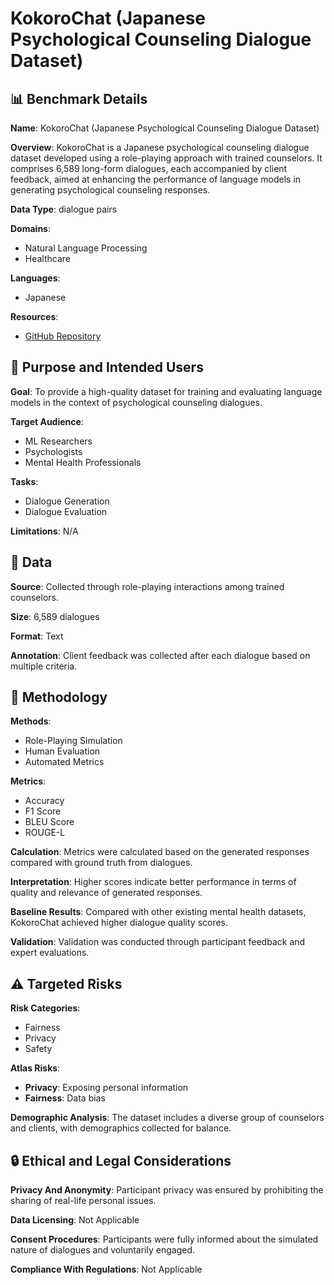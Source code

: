 # KokoroChat (Japanese Psychological Counseling Dialogue Dataset)

## 📊 Benchmark Details

**Name**: KokoroChat (Japanese Psychological Counseling Dialogue Dataset)

**Overview**: KokoroChat is a Japanese psychological counseling dialogue dataset developed using a role-playing approach with trained counselors. It comprises 6,589 long-form dialogues, each accompanied by client feedback, aimed at enhancing the performance of language models in generating psychological counseling responses.

**Data Type**: dialogue pairs

**Domains**:
- Natural Language Processing
- Healthcare

**Languages**:
- Japanese

**Resources**:
- [GitHub Repository](https://github.com/UEC-InabaLab/KokoroChat)

## 🎯 Purpose and Intended Users

**Goal**: To provide a high-quality dataset for training and evaluating language models in the context of psychological counseling dialogues.

**Target Audience**:
- ML Researchers
- Psychologists
- Mental Health Professionals

**Tasks**:
- Dialogue Generation
- Dialogue Evaluation

**Limitations**: N/A

## 💾 Data

**Source**: Collected through role-playing interactions among trained counselors.

**Size**: 6,589 dialogues

**Format**: Text

**Annotation**: Client feedback was collected after each dialogue based on multiple criteria.

## 🔬 Methodology

**Methods**:
- Role-Playing Simulation
- Human Evaluation
- Automated Metrics

**Metrics**:
- Accuracy
- F1 Score
- BLEU Score
- ROUGE-L

**Calculation**: Metrics were calculated based on the generated responses compared with ground truth from dialogues.

**Interpretation**: Higher scores indicate better performance in terms of quality and relevance of generated responses.

**Baseline Results**: Compared with other existing mental health datasets, KokoroChat achieved higher dialogue quality scores.

**Validation**: Validation was conducted through participant feedback and expert evaluations.

## ⚠️ Targeted Risks

**Risk Categories**:
- Fairness
- Privacy
- Safety

**Atlas Risks**:
- **Privacy**: Exposing personal information
- **Fairness**: Data bias

**Demographic Analysis**: The dataset includes a diverse group of counselors and clients, with demographics collected for balance.

## 🔒 Ethical and Legal Considerations

**Privacy And Anonymity**: Participant privacy was ensured by prohibiting the sharing of real-life personal issues.

**Data Licensing**: Not Applicable

**Consent Procedures**: Participants were fully informed about the simulated nature of dialogues and voluntarily engaged.

**Compliance With Regulations**: Not Applicable
